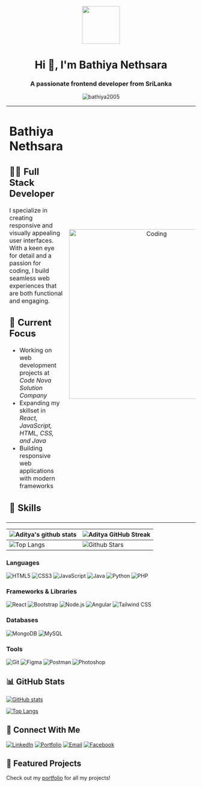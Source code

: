 <p align="center" ><img  src = "https://github.com/7oSkaaa/7oSkaaa/blob/main/Images/about_me.gif?raw=true" width = 100px></p>
<h1 align="center">Hi 👋, I'm Bathiya Nethsara</h1>
<h3 align="center">A passionate frontend developer from SriLanka</h3>

<p align="center"> <img src="https://komarev.com/ghpvc/?username=bathiya2005&label=Profile%20views&color=0e75b6&style=flat" alt="bathiya2005" /> </p>


<table align="center">
<tr border="none">
<td width="50%" align="left">

# Bathiya Nethsara

## 👨‍💻 Full Stack Developer

I specialize in creating responsive and visually appealing user interfaces. With a keen eye for detail and a passion for coding, I build seamless web experiences that are both functional and engaging.

## 🚀 Current Focus

- Working on web development projects at *Code Nova Solution Company*
- Expanding my skillset in *React, JavaScript, HTML, CSS, and Java*
- Building responsive web applications with modern frameworks

## 💼 Skills

</td>
<td width="50%" align="center">

  <img align="center" alt="Coding" width="450" src="https://repository-images.githubusercontent.com/588181932/e36ec678-7984-4cdd-8e4c-a3932772ff8e">

  
  </td>
</tr>
</table>



| ![Aditya's github stats](https://github-readme-stats.vercel.app/api?username=bathiya2005&show_icons=true&theme=tokyonight) | ![Aditya GitHub Streak](https://github-readme-streak-stats.herokuapp.com/?user=bathiya2005&theme=tokyonight) |
| --- | --- |
| ![Top Langs](https://github-readme-stats.vercel.app/api/top-langs/?username=bathiya2005&theme=tokyonight) | ![Github Stars](https://github-readme-stats.vercel.app/api?username=bathiya2005&show_icons=true&locale=en&count_private=true&hide_rank=true&custom_title=My%20GitHub%20Stats&disable_animations=true&theme=tokyonight) |



### Languages
![HTML5](https://img.shields.io/badge/-HTML5-E34F26?style=flat-square&logo=html5&logoColor=white)
![CSS3](https://img.shields.io/badge/-CSS3-1572B6?style=flat-square&logo=css3&logoColor=white)
![JavaScript](https://img.shields.io/badge/-JavaScript-F7DF1E?style=flat-square&logo=javascript&logoColor=black)
![Java](https://img.shields.io/badge/-Java-007396?style=flat-square&logo=java&logoColor=white)
![Python](https://img.shields.io/badge/-Python-3776AB?style=flat-square&logo=python&logoColor=white)
![PHP](https://img.shields.io/badge/-PHP-777BB4?style=flat-square&logo=php&logoColor=white)

### Frameworks & Libraries
![React](https://img.shields.io/badge/-React-61DAFB?style=flat-square&logo=react&logoColor=black)
![Bootstrap](https://img.shields.io/badge/-Bootstrap-7952B3?style=flat-square&logo=bootstrap&logoColor=white)
![Node.js](https://img.shields.io/badge/-Node.js-339933?style=flat-square&logo=node.js&logoColor=white)
![Angular](https://img.shields.io/badge/-Angular-DD0031?style=flat-square&logo=angular&logoColor=white)
![Tailwind CSS](https://img.shields.io/badge/-Tailwind_CSS-38B2AC?style=flat-square&logo=tailwind-css&logoColor=white)

### Databases
![MongoDB](https://img.shields.io/badge/-MongoDB-47A248?style=flat-square&logo=mongodb&logoColor=white)
![MySQL](https://img.shields.io/badge/-MySQL-4479A1?style=flat-square&logo=mysql&logoColor=white)

### Tools
![Git](https://img.shields.io/badge/-Git-F05032?style=flat-square&logo=git&logoColor=white)
![Figma](https://img.shields.io/badge/-Figma-F24E1E?style=flat-square&logo=figma&logoColor=white)
![Postman](https://img.shields.io/badge/-Postman-FF6C37?style=flat-square&logo=postman&logoColor=white)
![Photoshop](https://img.shields.io/badge/-Photoshop-31A8FF?style=flat-square&logo=adobe-photoshop&logoColor=white)

## 📊 GitHub Stats

[![GitHub stats](https://github-readme-stats.vercel.app/api?username=bathiya2005&show_icons=true&theme=tokyonight)](https://github.com/bathiya2005)

[![Top Langs](https://github-readme-stats.vercel.app/api/top-langs/?username=bathiya2005&layout=compact&theme=tokyonight)](https://github.com/bathiya2005)

## 🔗 Connect With Me

[![LinkedIn](https://img.shields.io/badge/-LinkedIn-0A66C2?style=for-the-badge&logo=linkedin&logoColor=white)](https://linkedin.com/in/bathiya-nethsara)
[![Portfolio](https://img.shields.io/badge/-Portfolio-000000?style=for-the-badge&logo=github&logoColor=white)](https://bathiya2005.github.io/Bathiya-Nethsara.lk/)
[![Email](https://img.shields.io/badge/-Email-D14836?style=for-the-badge&logo=gmail&logoColor=white)](mailto:bathiyanethsara467@gmail.com)
[![Facebook](https://img.shields.io/badge/-Facebook-1877F2?style=for-the-badge&logo=facebook&logoColor=white)](https://fb.com/bathiyadylanjaya)

## 📂 Featured Projects

Check out my [portfolio](https://bathiya2005.github.io/Bathiya-Nethsara.lk/) for all my projects!

<!-- Feel free to add more sections like:
- 🏆 Achievements
- 📝 Latest Blog Posts
- 📚 Current Learning Journey
-->
